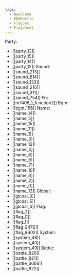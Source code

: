 ```yaml
---
tags:
  - NewScene
  - ED6Battle
  - FlagSet
  - FlagUnset
---
```

Party:
- [[party_13]]
- [[party_15]]
- [[party_14]]
- [[party_12]]
Sound:
- [[sound_213]]
- [[sound_814]]
- [[sound_133]]
- [[sound_216]]
- [[sound_311]]
- [[sound_754]]
Fn:
- [[m7408_1_function2]]
Bgm:
- [[bgm_156]]
Name:
- [[name_14]]
- [[name_5]]
- [[name_15]]
- [[name_11]]
- [[name_1]]
- [[name_3]]
- [[name_12]]
- [[name_4]]
- [[name_6]]
- [[name_9]]
- [[name_7]]
- [[name_10]]
- [[name_8]]
- [[name_2]]
- [[name_0]]
- [[name_13]]
Global:
- [[global_3]]
- [[global_5]]
- [[global_4]]
Flag:
- [[flag_2]]
- [[flag_0]]
- [[flag_1]]
- [[flag_9476]]
- [[flag_9602]]
System:
- [[system_48]]
- [[system_40]]
- [[system_49]]
Battle:
- [[battle_820]]
- [[battle_821]]
- [[battle_3606]]
- [[battle_822]]
